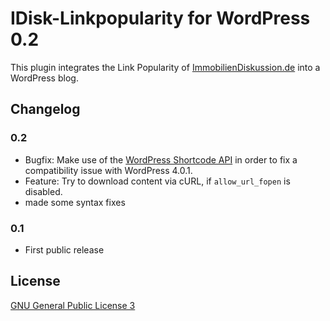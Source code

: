 IDisk-Linkpopularity for WordPress 0.2
======================================

This plugin integrates the Link Popularity of [ImmobilienDiskussion.de](http://www.immobilienDiskussion.de)
into a WordPress blog.


Changelog
---------

### 0.2

-   Bugfix: Make use of the [WordPress Shortcode API](http://codex.wordpress.org/Shortcode_API) in order to fix a compatibility issue with WordPress 4.0.1.
-   Feature: Try to download content via cURL, if `allow_url_fopen` is disabled.
-   made some syntax fixes

### 0.1

-   First public release


License
-------

[GNU General Public License 3](http://www.gnu.org/licenses/gpl-3.0-standalone.html)
